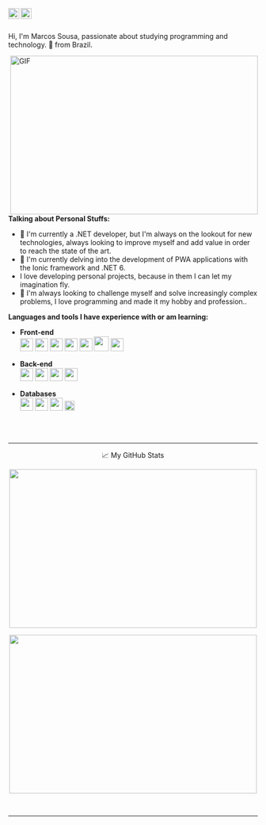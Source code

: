 <a href="https://www.linkedin.com/in/marcos-sousa-mvcs/">
  <img align="left" width="22px" src="https://cdn-icons-png.flaticon.com/512/174/174857.png" />
</a>
<a href="https://open.spotify.com/user/31wz3hlzqufklglmjov2qe7x5zxe">
  <img align="left" width="22px" src="https://cdn-icons-png.flaticon.com/512/174/174872.png" />
</a>
<br><br>

Hi, I'm Marcos Sousa, passionate about studying programming and technology. 🚀 from Brazil.


  <img align="right" alt="GIF" src="https://i2.wp.com/allhtaccess.info/wp-content/uploads/2018/03/programming.gif?fit=1281%2C716&ssl=1" width="500" height="320" />
  
  
  
**Talking about Personal Stuffs:**

- :telescope: I'm currently a .NET developer, but I'm always on the lookout for new technologies, always looking to improve myself and add value in order to reach the state of the art.
- :seedling: I'm currently delving into the development of PWA applications with the Ionic framework and .NET 6.
- I love developing personal projects, because in them I can let my imagination fly.
- 🤝 I'm always looking to challenge myself and solve increasingly complex problems, I love programming and made it my hobby and profession.. 

**Languages and tools I have experience with or am learning:**

- **Front-end** <br>
<code><img height="26" src="https://cdn-icons-png.flaticon.com/512/174/174854.png"></code>
<code><img height="26" src="https://cdn-icons-png.flaticon.com/512/732/732190.png"></code>
<code><img height="26" src="https://logospng.org/download/javascript/logo-javascript-icon-1024.png"></code>
<code><img height="26" src="https://cdn-icons-png.flaticon.com/512/5968/5968672.png"></code>
<code><img height="26" src="https://ionicframework.com/blog/wp-content/uploads/2020/10/white-on-color.png"></code>
<code><img height="30" src="https://upload.wikimedia.org/wikipedia/commons/thumb/c/cf/Angular_full_color_logo.svg/240px-Angular_full_color_logo.svg.png"></code>
<code><img height="26" src="https://www.ambient-it.net/wp-content/uploads/2016/04/wpf-logo-175.png"></code>

- **Back-end** <br>
<code><img height="26" src="https://cdn-icons-png.flaticon.com/512/6132/6132221.png"></code>
<code><img height="26" src="https://cdn-icons-png.flaticon.com/512/226/226777.png"></code>
<code><img height="26" src="https://avatars.githubusercontent.com/u/1134463?v=4"></code>
<code><img height="26" src="https://www.pngkey.com/png/detail/341-3410177_microsoft-net-logo-png-dot-net-logo-png.png"></code>

- **Databases** <br>
<code><img height="26" src="https://img.icons8.com/color/480/mongodb.png"></code>
<code><img height="26" src="https://www.freeiconspng.com/thumbs/sql-server-icon-png/sql-server-icon-png-8.png"></code>
<code><img height="26" src="https://www.freepnglogos.com/uploads/logo-mysql-png/logo-mysql-mysql-and-moodle-elearningworld-5.png"></code>
<code><img height="20" src="https://upload.wikimedia.org/wikipedia/commons/thumb/6/68/Mariadb-seal-browntext.svg/2560px-Mariadb-seal-browntext.svg.png"></code>

<br>
<br>
<hr>

<p align="center">📈 My GitHub Stats

<p align="center"> 
  <img src="https://github-readme-stats.vercel.app/api?username=marcos-vcs&show_icons=true&theme=radical" width="500" height="320" />
</p>
  
<p align="center"> 
  <img src="https://github-readme-stats.vercel.app/api/top-langs/?username=marcos-vcs&layout=compact&theme=radical" width="500" height="320" />
</p>
<br>
<hr>
